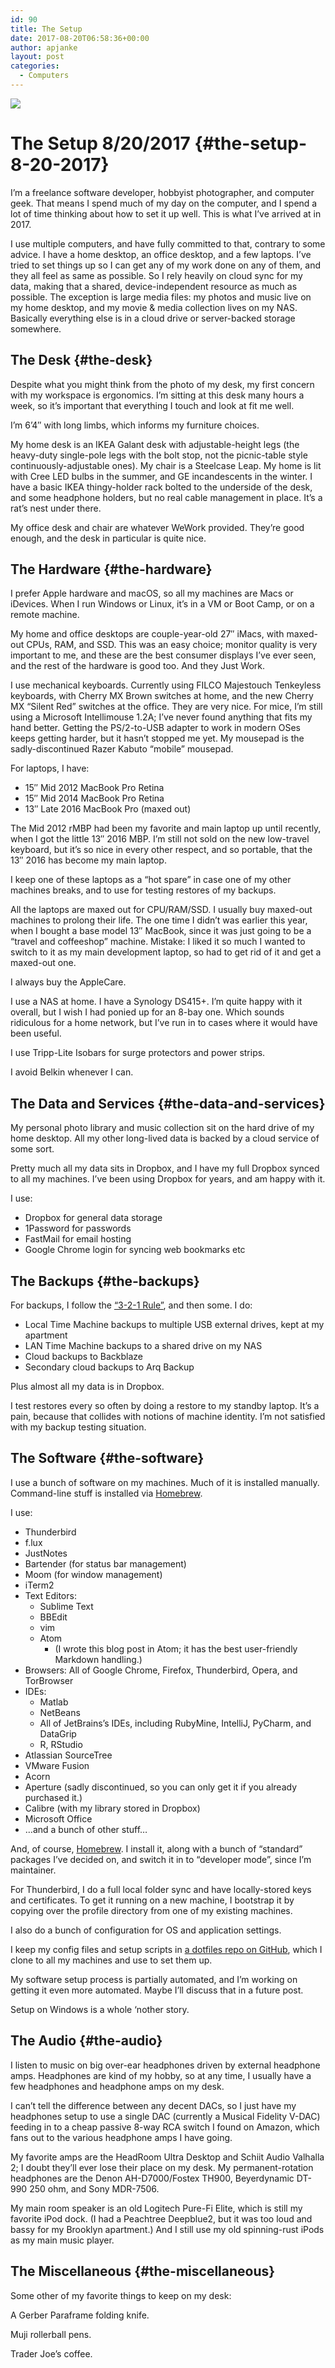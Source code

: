 ```yaml
---
id: 90
title: The Setup
date: 2017-08-20T06:58:36+00:00
author: apjanke
layout: post
categories:
  - Computers
---
```

![](/images/my-desk-setup-2017-08.jpg)

# The Setup 8/20/2017 {#the-setup-8-20-2017}

I&#8217;m a freelance software developer, hobbyist photographer, and computer geek. That means I spend much of my day on the computer, and I spend a lot of time thinking about how to set it up well. This is what I&#8217;ve arrived at in 2017.

I use multiple computers, and have fully committed to that, contrary to some advice. I have a home desktop, an office desktop, and a few laptops. I&#8217;ve tried to set things up so I can get any of my work done on any of them, and they all feel as same as possible. So I rely heavily on cloud sync for my data, making that a shared, device-independent resource as much as possible. The exception is large media files: my photos and music live on my home desktop, and my movie & media collection lives on my NAS. Basically everything else is in a cloud drive or server-backed storage somewhere.

## The Desk {#the-desk}

Despite what you might think from the photo of my desk, my first concern with my workspace is ergonomics. I&#8217;m sitting at this desk many hours a week, so it&#8217;s important that everything I touch and look at fit me well.

I&#8217;m 6&#8217;4&#8243; with long limbs, which informs my furniture choices.

My home desk is an IKEA Galant desk with adjustable-height legs (the heavy-duty single-pole legs with the bolt stop, not the picnic-table style continuously-adjustable ones). My chair is a Steelcase Leap. My home is lit with Cree LED bulbs in the summer, and GE incandescents in the winter. I have a basic IKEA thingy-holder rack bolted to the underside of the desk, and some headphone holders, but no real cable management in place. It&#8217;s a rat&#8217;s nest under there.

My office desk and chair are whatever WeWork provided. They&#8217;re good enough, and the desk in particular is quite nice.

## The Hardware {#the-hardware}

I prefer Apple hardware and macOS, so all my machines are Macs or iDevices. When I run Windows or Linux, it&#8217;s in a VM or Boot Camp, or on a remote machine.

My home and office desktops are couple-year-old 27&#8243; iMacs, with maxed-out CPUs, RAM, and SSD. This was an easy choice; monitor quality is very important to me, and these are the best consumer displays I&#8217;ve ever seen, and the rest of the hardware is good too. And they Just Work.

I use mechanical keyboards. Currently using FILCO Majestouch Tenkeyless keyboards, with Cherry MX Brown switches at home, and the new Cherry MX &#8220;Silent Red&#8221; switches at the office. They are very nice. For mice, I&#8217;m still using a Microsoft Intellimouse 1.2A; I&#8217;ve never found anything that fits my hand better. Getting the PS/2-to-USB adapter to work in modern OSes keeps getting harder, but it hasn&#8217;t stopped me yet. My mousepad is the sadly-discontinued Razer Kabuto &#8220;mobile&#8221; mousepad.

For laptops, I have:

  * 15&#8243; Mid 2012 MacBook Pro Retina
  * 15&#8243; Mid 2014 MacBook Pro Retina
  * 13&#8243; Late 2016 MacBook Pro (maxed out)

The Mid 2012 rMBP had been my favorite and main laptop up until recently, when I got the little 13&#8243; 2016 MBP. I&#8217;m still not sold on the new low-travel keyboard, but it&#8217;s so nice in every other respect, and so portable, that the 13&#8243; 2016 has become my main laptop.

I keep one of these laptops as a &#8220;hot spare&#8221; in case one of my other machines breaks, and to use for testing restores of my backups.

All the laptops are maxed out for CPU/RAM/SSD. I usually buy maxed-out machines to prolong their life. The one time I didn&#8217;t was earlier this year, when I bought a base model 13&#8243; MacBook, since it was just going to be a &#8220;travel and coffeeshop&#8221; machine. Mistake: I liked it so much I wanted to switch to it as my main development laptop, so had to get rid of it and get a maxed-out one.

I always buy the AppleCare.

I use a NAS at home. I have a Synology DS415+. I&#8217;m quite happy with it overall, but I wish I had ponied up for an 8-bay one. Which sounds ridiculous for a home network, but I&#8217;ve run in to cases where it would have been useful.

I use Tripp-Lite Isobars for surge protectors and power strips.

I avoid Belkin whenever I can.

## The Data and Services {#the-data-and-services}

My personal photo library and music collection sit on the hard drive of my home desktop. All my other long-lived data is backed by a cloud service of some sort.

Pretty much all my data sits in Dropbox, and I have my full Dropbox synced to all my machines. I&#8217;ve been using Dropbox for years, and am happy with it.

I use:

  * Dropbox for general data storage
  * 1Password for passwords
  * FastMail for email hosting
  * Google Chrome login for syncing web bookmarks etc

## The Backups {#the-backups}

For backups, I follow the [&#8220;3-2-1 Rule&#8221;](https://www.backblaze.com/blog/the-3-2-1-backup-strategy/), and then some. I do:

  * Local Time Machine backups to multiple USB external drives, kept at my apartment
  * LAN Time Machine backups to a shared drive on my NAS
  * Cloud backups to Backblaze
  * Secondary cloud backups to Arq Backup

Plus almost all my data is in Dropbox.

I test restores every so often by doing a restore to my standby laptop. It&#8217;s a pain, because that collides with notions of machine identity. I&#8217;m not satisfied with my backup testing situation.

## The Software {#the-software}

I use a bunch of software on my machines. Much of it is installed manually. Command-line stuff is installed via [Homebrew](https://brew.sh/).

I use:

  * Thunderbird
  * f.lux
  * JustNotes
  * Bartender (for status bar management)
  * Moom (for window management)
  * iTerm2
  * Text Editors:
      * Sublime Text
      * BBEdit
      * vim
      * Atom
          * (I wrote this blog post in Atom; it has the best user-friendly Markdown handling.)
  * Browsers: All of Google Chrome, Firefox, Thunderbird, Opera, and TorBrowser
  * IDEs:
      * Matlab
      * NetBeans
      * All of JetBrains&#8217;s IDEs, including RubyMine, IntelliJ, PyCharm, and DataGrip
      * R, RStudio
  * Atlassian SourceTree
  * VMware Fusion
  * Acorn
  * Aperture (sadly discontinued, so you can only get it if you already purchased it.)
  * Calibre (with my library stored in Dropbox)
  * Microsoft Office
  * &#8230;and a bunch of other stuff&#8230;

And, of course, [Homebrew](https://brew.sh/). I install it, along with a bunch of &#8220;standard&#8221; packages I&#8217;ve decided on, and switch it in to &#8220;developer mode&#8221;, since I&#8217;m maintainer.

For Thunderbird, I do a full local folder sync and have locally-stored keys and certificates. To get it running on a new machine, I bootstrap it by copying over the profile directory from one of my existing machines.

I also do a bunch of configuration for OS and application settings.

I keep my config files and setup scripts in [a dotfiles repo on GitHub](https://github.com/apjanke/dotfiles), which I clone to all my machines and use to set them up.

My software setup process is partially automated, and I&#8217;m working on getting it even more automated. Maybe I&#8217;ll discuss that in a future post.

Setup on Windows is a whole &#8216;nother story.

## The Audio {#the-audio}

I listen to music on big over-ear headphones driven by external headphone amps. Headphones are kind of my hobby, so at any time, I usually have a few headphones and headphone amps on my desk.

I can&#8217;t tell the difference between any decent DACs, so I just have my headphones setup to use a single DAC (currently a Musical Fidelity V-DAC) feeding in to a cheap passive 8-way RCA switch I found on Amazon, which fans out to the various headphone amps I have going.

My favorite amps are the HeadRoom Ultra Desktop and Schiit Audio Valhalla 2; I doubt they&#8217;ll ever lose their place on my desk. My permanent-rotation headphones are the Denon AH-D7000/Fostex TH900, Beyerdynamic DT-990 250 ohm, and Sony MDR-7506.

My main room speaker is an old Logitech Pure-Fi Elite, which is still my favorite iPod dock. (I had a Peachtree Deepblue2, but it was too loud and bassy for my Brooklyn apartment.) And I still use my old spinning-rust iPods as my main music player.

## The Miscellaneous {#the-miscellaneous}

Some other of my favorite things to keep on my desk:

A Gerber Paraframe folding knife.

Muji rollerball pens.

Trader Joe&#8217;s coffee.
